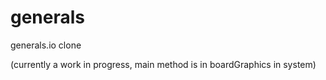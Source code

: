 # generals
generals.io clone 

(currently a work in progress, main method is in boardGraphics in system)
